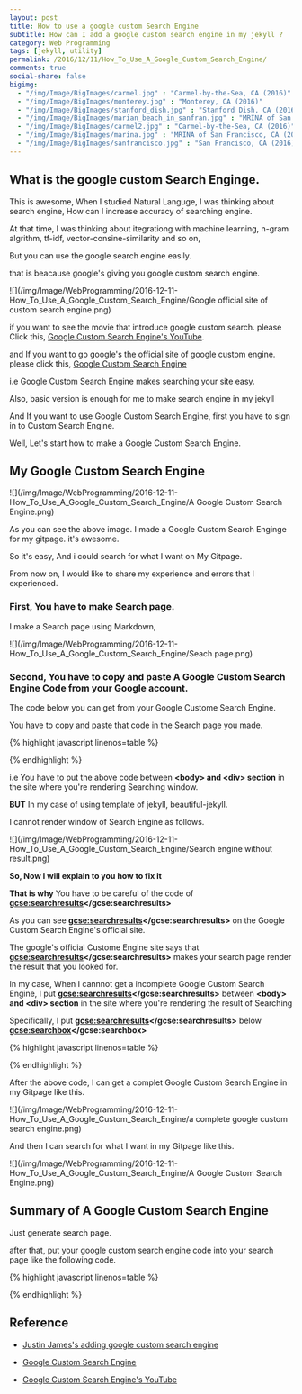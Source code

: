 ```yaml
---
layout: post
title: How to use a google custom Search Engine
subtitle: How can I add a google custom search engine in my jekyll ?
category: Web Programming
tags: [jekyll, utility]
permalink: /2016/12/11/How_To_Use_A_Google_Custom_Search_Engine/
comments: true
social-share: false
bigimg: 
  - "/img/Image/BigImages/carmel.jpg" : "Carmel-by-the-Sea, CA (2016)"
  - "/img/Image/BigImages/monterey.jpg" : "Monterey, CA (2016)"
  - "/img/Image/BigImages/stanford_dish.jpg" : "Stanford Dish, CA (2016)"
  - "/img/Image/BigImages/marian_beach_in_sanfran.jpg" : "MRINA of San Francisco, CA (2016)"
  - "/img/Image/BigImages/carmel2.jpg" : "Carmel-by-the-Sea, CA (2016)"
  - "/img/Image/BigImages/marina.jpg" : "MRINA of San Francisco, CA (2016)"
  - "/img/Image/BigImages/sanfrancisco.jpg" : "San Francisco, CA (2016)"
---
```




## What is the google custom Search Enginge. 

  This is awesome, When I studied Natural Languge, I was thinking about search engine, How can I increase accuracy of searching engine. 
  
  At that time, I was thinking about itegrationg with machine learning, n-gram algrithm, tf-idf, vector-consine-similarity and so on, 
  
  But you can use the google search engine easily. 
  
  that is beacause google's giving you google custom search engine.
  
  ![](/img/Image/WebProgramming/2016-12-11-How_To_Use_A_Google_Custom_Search_Engine/Google official site of custom search engine.png)
  
  if you want to see the movie that introduce google custom search. please Click this, [Google Custom Search Engine's YouTube](https://www.youtube.com/watch?v=Qd9z48Bo8ZA). 
  
  and If you want to go google's the official site of google custom engine. please click this, [Google Custom Search Engine](https://cse.google.com/cse/)
  
  
  i.e Google Custom Search Engine makes searching your site easy.
  
  Also, basic version is enough for me to make search engine in my jekyll 

  And If you want to use Google Custom Search Engine, first you have to sign in to Custom Search Engine.
  
  Well, Let's start how to make a Google Custom Search Engine.
 
## My Google Custom Search Engine

 ![](/img/Image/WebProgramming/2016-12-11-How_To_Use_A_Google_Custom_Search_Engine/A Google Custom Search Engine.png)
  
 As you can see the above image. I made a Google Custom Search Enginge for my gitpage. it's awesome. 
 
 So it's easy, And i could search for what I want on My Gitpage. 
 
 From now on, I would like to share my experience and errors that I experienced.
 
### First, You have to make Search page. 

 I make a Search page using Markdown,
 
 ![](/img/Image/WebProgramming/2016-12-11-How_To_Use_A_Google_Custom_Search_Engine/Seach page.png)

### Second, You have to copy and paste A Google Custom Search Engine Code from your Google account. 

  The code below you can get from your Google Custome Search Engine.
  
  You have to copy and paste that code in the Search page you made. 

{% highlight javascript linenos=table %}
<div id="google-custom-search">
<script>
  (function() {
    var cx = 'USER cx Number. ';
    var gcse = document.createElement('script');
    gcse.type = 'text/javascript';
    gcse.async = true;
    gcse.src = 'https://cse.google.com/cse.js?cx=' + cx;
    var s = document.getElementsByTagName('script')[0];
    s.parentNode.insertBefore(gcse, s);
  })();
</script>
<gcse:searchbox></gcse:searchbox>
</div>
{% endhighlight %} 

  i.e You have to put the above code between **\<body> and \<div> section** in the site where you're rendering Searching window. 
  
  **BUT** In my case of using template of jekyll, beautiful-jekyll.
  
  I cannot render window of Search Engine as follows. 
  
  ![](/img/Image/WebProgramming/2016-12-11-How_To_Use_A_Google_Custom_Search_Engine/Search engine without result.png)
  
  **So, Now I will explain to you how to fix it**
  
  **That is why** You have to be careful of the code of **<gcse:searchresults></gcse:searchresults>**

  As you can see **<gcse:searchresults></gcse:searchresults>** on the Google Custom Search Engine's official site. 
  
  The google's official Custome Engine site says that **<gcse:searchresults></gcse:searchresults>** makes your search page render the result that you looked for. 
  
  In my case, When I cannnot get a incomplete Google Custom Search Engine, I put **<gcse:searchresults></gcse:searchresults>** between **\<body> and \<div> section** in the site where you're rendering the result of Searching

  Specifically, I put **<gcse:searchresults></gcse:searchresults>** below **<gcse:searchbox></gcse:searchbox>**

{% highlight javascript linenos=table %}
<div id="google-custom-search">
<script>
  (function() {
    var cx = 'USER cx Number. ';
    var gcse = document.createElement('script');
    gcse.type = 'text/javascript';
    gcse.async = true;
    gcse.src = 'https://cse.google.com/cse.js?cx=' + cx;
    var s = document.getElementsByTagName('script')[0];
    s.parentNode.insertBefore(gcse, s);
  })();
</script>
<gcse:searchbox></gcse:searchbox>
<gcse:searchresults></gcse:searchresults>
</div>
{% endhighlight %} 

  After the above code, I can get a complet Google Custom Search Engine in my Gitpage like this. 
  
  ![](/img/Image/WebProgramming/2016-12-11-How_To_Use_A_Google_Custom_Search_Engine/a complete google custom search engine.png)
  
  And then I can search for what I want in my Gitpage like this.
  
  ![](/img/Image/WebProgramming/2016-12-11-How_To_Use_A_Google_Custom_Search_Engine/A Google Custom Search Engine.png)
  
  
## Summary of A Google Custom Search Engine

  Just generate search page. 
  
  after that, put your google custom search engine code into your search page like the following code. 
  
{% highlight javascript linenos=table %}
<div id="google-custom-search">
<script>
  (function() {
    var cx = 'USER cx Number. ';
    var gcse = document.createElement('script');
    gcse.type = 'text/javascript';
    gcse.async = true;
    gcse.src = 'https://cse.google.com/cse.js?cx=' + cx;
    var s = document.getElementsByTagName('script')[0];
    s.parentNode.insertBefore(gcse, s);
  })();
</script>
<gcse:searchbox></gcse:searchbox>
<gcse:searchresults></gcse:searchresults>
</div>
{% endhighlight %} 


## Reference

 - [Justin James's adding google custom search engine](http://digitaldrummerj.me/blogging-on-github-part-7-adding-a-custom-google-search/)
 
 - [Google Custom Search Engine](https://cse.google.com/cse/)
 
 - [Google Custom Search Engine's YouTube](https://www.youtube.com/watch?v=Qd9z48Bo8ZA)
